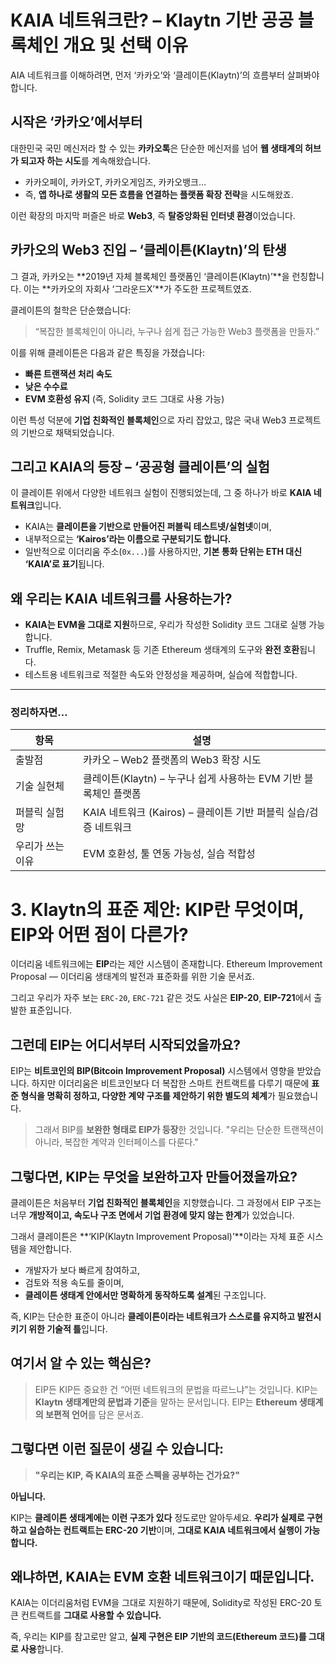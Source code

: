 # KAIA 네트워크란? – Klaytn 기반 공공 블록체인 개요 및 선택 이유

AIA 네트워크를 이해하려면, 먼저 ‘카카오’와 ‘클레이튼(Klaytn)’의 흐름부터 살펴봐야 합니다.

## 시작은 ‘카카오’에서부터

대한민국 국민 메신저라 할 수 있는 **카카오톡**은 단순한 메신저를 넘어
**웹 생태계의 허브가 되고자 하는 시도**를 계속해왔습니다.

- 카카오페이, 카카오T, 카카오게임즈, 카카오뱅크…
- 즉, **앱 하나로 생활의 모든 흐름을 연결하는 플랫폼 확장 전략**을 시도해왔죠.

이런 확장의 마지막 퍼즐은 바로 **Web3**, 즉 **탈중앙화된 인터넷 환경**이었습니다.

## 카카오의 Web3 진입 – ‘클레이튼(Klaytn)’의 탄생

그 결과, 카카오는 **2019년 자체 블록체인 플랫폼인 ‘클레이튼(Klaytn)’**을 런칭합니다.
이는 **카카오의 자회사 ‘그라운드X’**가 주도한 프로젝트였죠.

클레이튼의 철학은 단순했습니다:

> “복잡한 블록체인이 아니라, 누구나 쉽게 접근 가능한 Web3 플랫폼을 만들자.”

이를 위해 클레이튼은 다음과 같은 특징을 가졌습니다:

- **빠른 트랜잭션 처리 속도**
- **낮은 수수료**
- **EVM 호환성 유지** (즉, Solidity 코드 그대로 사용 가능)

이런 특성 덕분에 **기업 친화적인 블록체인**으로 자리 잡았고,
많은 국내 Web3 프로젝트의 기반으로 채택되었습니다.

## 그리고 KAIA의 등장 – ‘공공형 클레이튼’의 실험

이 클레이튼 위에서 다양한 네트워크 실험이 진행되었는데,
그 중 하나가 바로 **KAIA 네트워크**입니다.

- KAIA는 **클레이튼을 기반으로 만들어진 퍼블릭 테스트넷/실험넷**이며,
- 내부적으로는 **‘Kairos’라는 이름으로 구분되기도 합니다.**
- 일반적으로 이더리움 주소(`0x...`)를 사용하지만,
  **기본 통화 단위는 ETH 대신 ‘KAIA’로 표기**됩니다.

## 왜 우리는 KAIA 네트워크를 사용하는가?

- **KAIA는 EVM을 그대로 지원**하므로, 우리가 작성한 Solidity 코드 그대로 실행 가능합니다.
- Truffle, Remix, Metamask 등 기존 Ethereum 생태계의 도구와 **완전 호환**됩니다.
- 테스트용 네트워크로 적절한 속도와 안정성을 제공하며, 실습에 적합합니다.

---

### 정리하자면…

| 항목             | 설명                                                             |
| ---------------- | ---------------------------------------------------------------- |
| 출발점           | 카카오 – Web2 플랫폼의 Web3 확장 시도                            |
| 기술 실현체      | 클레이튼(Klaytn) – 누구나 쉽게 사용하는 EVM 기반 블록체인 플랫폼 |
| 퍼블릭 실험망    | KAIA 네트워크 (Kairos) – 클레이튼 기반 퍼블릭 실습/검증 네트워크 |
| 우리가 쓰는 이유 | EVM 호환성, 툴 연동 가능성, 실습 적합성                          |

# 3. Klaytn의 표준 제안: KIP란 무엇이며, EIP와 어떤 점이 다른가?

이더리움 네트워크에는 **EIP**라는 제안 시스템이 존재합니다.
Ethereum Improvement Proposal — 이더리움 생태계의 발전과 표준화를 위한 기술 문서죠.

그리고 우리가 자주 보는 `ERC-20`, `ERC-721` 같은 것도
사실은 **EIP-20**, **EIP-721**에서 출발한 표준입니다.

## 그런데 EIP는 어디서부터 시작되었을까요?

EIP는 **비트코인의 BIP(Bitcoin Improvement Proposal)** 시스템에서 영향을 받았습니다.
하지만 이더리움은 비트코인보다 더 복잡한 스마트 컨트랙트를 다루기 때문에
**표준 형식을 명확히 정하고, 다양한 계약 구조를 제안하기 위한 별도의 체계**가 필요했습니다.

> 그래서 BIP를 **보완한 형태로 EIP가 등장**한 것입니다.
> "우리는 단순한 트랜잭션이 아니라, 복잡한 계약과 인터페이스를 다룬다."

## 그렇다면, KIP는 무엇을 보완하고자 만들어졌을까요?

클레이튼은 처음부터 **기업 친화적인 블록체인**을 지향했습니다.
그 과정에서 EIP 구조는 너무 **개방적이고, 속도나 구조 면에서 기업 환경에 맞지 않는 한계**가 있었습니다.

그래서 클레이튼은 **‘KIP(Klaytn Improvement Proposal)’**이라는 자체 표준 시스템을 제안합니다.

- 개발자가 보다 빠르게 참여하고,
- 검토와 적용 속도를 줄이며,
- **클레이튼 생태계 안에서만 명확하게 동작하도록 설계**된 구조입니다.

즉, KIP는 단순한 표준이 아니라
**클레이튼이라는 네트워크가 스스로를 유지하고 발전시키기 위한 기술적 틀**입니다.

## 여기서 알 수 있는 핵심은?

> EIP든 KIP든 중요한 건 “어떤 네트워크의 문법을 따르느냐”는 것입니다.
> KIP는 **Klaytn 생태계만의 문법과 기준**을 말하는 문서입니다.
> EIP는 **Ethereum 생태계의 보편적 언어**를 담은 문서죠.

## 그렇다면 이런 질문이 생길 수 있습니다:

> **"우리는 KIP, 즉 KAIA의 표준 스펙을 공부하는 건가요?"**

**아닙니다.**

KIP는 **클레이튼 생태계에는 이런 구조가 있다** 정도로만 알아두세요.
**우리가 실제로 구현하고 실습하는 컨트랙트는 ERC-20 기반**이며,
**그대로 KAIA 네트워크에서 실행이 가능합니다.**

## 왜냐하면, KAIA는 EVM 호환 네트워크이기 때문입니다.

KAIA는 이더리움처럼 EVM을 그대로 지원하기 때문에,
Solidity로 작성된 ERC-20 토큰 컨트랙트를 **그대로 사용할 수 있습니다.**

즉, 우리는 KIP를 참고로만 알고,
**실제 구현은 EIP 기반의 코드(Ethereum 코드)를 그대로 사용**합니다.
